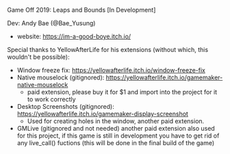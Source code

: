 Game Off 2019: Leaps and Bounds [In Development]

Dev: Andy Bae (@Bae_Yusung) 
- website: https://im-a-good-boye.itch.io/

Special thanks to YellowAfterLife for his extensions (without which, this wouldn't be possible):
- Window freeze fix: https://yellowafterlife.itch.io/window-freeze-fix
- Native mouselock (gitignored): https://yellowafterlife.itch.io/gamemaker-native-mouselock
  - paid extension, please buy it for $1 and import into the project for it to work correctly
- Desktop Screenshots (gitignored): https://yellowafterlife.itch.io/gamemaker-display-screenshot
  - Used for creating holes in the window, another paid extension.
- GMLive (gitignored and not needed) another paid extension also used for this project, if this game is still in development you have to get rid of any live_call() fuctions (this will be done in the final build of the game)